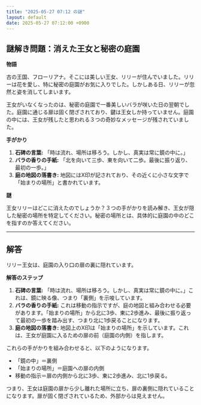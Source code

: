 ```yaml
---
title: "2025-05-27 07:12 の謎"
layout: default
date: 2025-05-27 07:12:00 +0900
---
```

## 謎解き問題：消えた王女と秘密の庭園

**物語**

古の王国、フローリアナ。そこには美しい王女、リリーが住んでいました。リリーは花を愛し、特に秘密の庭園がお気に入りでした。しかしある日、リリーが忽然と姿を消してしまいます。

王女がいなくなったのは、秘密の庭園で一番美しいバラが咲いた日の翌朝でした。庭園に通じる扉は固く閉ざされており、鍵は王女しか持っていません。庭園の中には、王女が残したと思われる３つの奇妙なメッセージが残されていました。

**手がかり**

1.  **石碑の言葉:** 「時は流れ、場所は移ろう。しかし、真実は常に鏡の中に。」
2.  **バラの香りの手紙:** 「北を向いて三歩、東を向いて二歩。最後に振り返り、最初の一歩。」
3.  **庭の地図の落書き:** 地図にはX印が記されており、その近くに小さな文字で「始まりの場所」と書かれています。

**謎**

王女リリーはどこに消えたのでしょうか？３つの手がかりを読み解き、王女が隠した秘密の場所を特定してください。秘密の場所とは、具体的に庭園の中のどこを指すのか答えてください。

---

## 解答

リリー王女は、庭園の入り口の扉の裏に隠れています。

**解答のステップ**

1.  **石碑の言葉:** 「時は流れ、場所は移ろう。しかし、真実は常に鏡の中に。」これは、鏡に映る像、つまり「裏側」を示唆しています。
2.  **バラの香りの手紙:** これは移動の指示ですが、庭の地図と組み合わせる必要があります。「始まりの場所」から北に3歩、東に2歩進み、最後に振り返って最初の一歩を踏み出す、つまり北に1歩戻ることになります。
3.  **庭の地図の落書き:** 地図上のX印は「始まりの場所」を示しています。これは、王女が庭園に入るための扉の前（庭園の内側）を指します。

これらの手がかりを組み合わせると、以下のようになります。

*   「鏡の中」＝裏側
*   「始まりの場所」＝庭園への扉の内側
*   移動の指示＝扉の内側から北に3歩、東に2歩進み、北に1歩戻る。

つまり、王女は庭園の扉から少し離れた場所に立ち、扉の裏側に隠れていることになります。扉が固く閉ざされているため、外部からは見えません。

